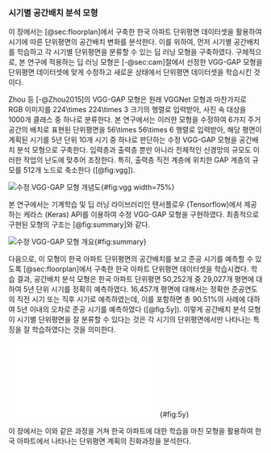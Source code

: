 ### 시기별 공간배치 분석 모형

이 장에서는
[@sec:floorplan]에서 구축한 한국 아파트 단위평면 데이터셋을 활용하여
시기에 따른 단위평면의 공간배치 변화를 분석한다.
이를 위하여,
먼저 시기별 공간배치를 학습하고 각 시기별 단위평면을 분류할 수 있는 딥 러닝 모형을 구축하였다.
구체적으로,
본 연구에 적용하는 딥 러닝 모형은
[-@sec:cam]절에서 선정한 VGG-GAP 모형을
단위평면 데이터셋에 맞게 수정하고
새로운 상태에서 단위평면 데이터셋을 학습시킨 것이다.

Zhou 등 [-@Zhou2015]의 VGG-GAP 모형은
원래 VGGNet 모형과 마찬가지로
RGB 이미지를
224\times 224\times 3 크기의 행렬로 입력받아,
사진 속 대상을 1000개 클래스 중 하나로 분류한다.
본 연구에서는 이러한 모형을 수정하여
6가지 주거 공간의 배치로 표현된 단위평면을
56\times 56\times 6 행렬로 입력받아,
해당 평면이 계획된 시기를
5년 단위 10개 시기 중 하나로 판단하는
수정 VGG-GAP 모형을
공간배치 분석 모형으로 구축한다.
입력층과 출력층 뿐만 아니라
전체적인 신경망의 규모도
이러한 작업의 난도에 맞추어 조정한다.
특히, 출력층 직전 계층에 위치한 GAP 계층의 규모를
512개 노드로 축소한다 ([@fig:vgg]).

![수정 VGG-GAP 모형 개념도](vgg-gap.png){#fig:vgg width=75%}

본 연구에서는
기계학습 및 딥 러닝 라이브러리인 텐서플로우 (Tensorflow)에서 제공하는
케라스 (Keras) API를 이용하여
수정 VGG-GAP 모형을 구현하였다.
최종적으로 구현된 모형의 구조는 [@fig:summary]와 같다.

![수정 VGG-GAP 모형 개요](summary.png){#fig:summary}

다음으로,
이 모형이
한국 아파트 단위평면의 공간배치를 보고 준공 시기를 예측할 수 있도록
[@sec:floorplan]에서 구축한 한국 아파트 단위평면 데이터셋을 학습시켰다.
학습 결과, 공간배치 분석 모형은 한국 아파트 단위평면 50,252개 중 29,027개 평면에 대하여 5년 단위 시기를 정확히 예측하였다. 16,457개 평면에 대해서는 정확한 준공연도의 직전 시기 또는 직후 시기로 예측하였는데, 이를 포함하면 총 90.51%의 사례에 대하여 5년 이내의 오차로 준공 시기를 예측하였다 ([@fig:5y]).
이렇게 공간배치 분석 모형이
시기별 단위평면을 잘 분류할 수 있다는 것은
각 시기의 단위평면에서만 나타나는 특징을 잘 학습하였다는 것을 의미한다.

![준공 시기 예측 결과](vgg_5y_heatmap.pdf){#fig:5y}

이 장에서는 이와 같은 과정을 거쳐
한국 아파트에 대한 학습을 마친 모형을 활용하여
한국 아파트에서 나타나는 단위평면 계획의 진화과정을 분석한다.
